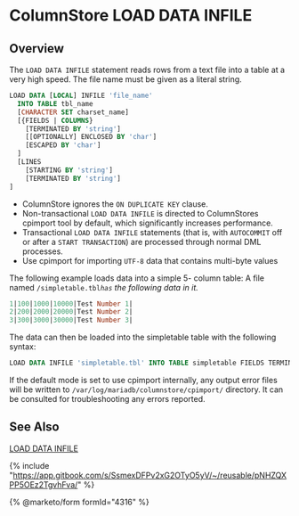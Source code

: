 # ColumnStore LOAD DATA INFILE

## Overview

The `LOAD DATA INFILE` statement reads rows from a text file into a table at a very high speed. The file name must be given as a literal string.

```sql
LOAD DATA [LOCAL] INFILE 'file_name' 
  INTO TABLE tbl_name
  [CHARACTER SET charset_name]
  [{FIELDS | COLUMNS}
    [TERMINATED BY 'string']
    [[OPTIONALLY] ENCLOSED BY 'char']
    [ESCAPED BY 'char']
  ]
  [LINES
    [STARTING BY 'string']
    [TERMINATED BY 'string']
]
```

* ColumnStore ignores the `ON DUPLICATE KEY` clause.
* Non-transactional `LOAD DATA INFILE` is directed to ColumnStores cpimport tool by default, which significantly increases performance.
* Transactional `LOAD DATA INFILE` statements (that is, with `AUTOCOMMIT` off or after a `START TRANSACTION`) are processed through normal DML processes.
* Use cpimport for importing `UTF-8` data that contains multi-byte values

The following example loads data into a simple 5- column table: A file named `/simpletable.tbl`_`has` the following data in it._

```sql
1|100|1000|10000|Test Number 1|
2|200|2000|20000|Test Number 2|
3|300|3000|30000|Test Number 3|
```

The data can then be loaded into the simpletable table with the following syntax:

```sql
LOAD DATA INFILE 'simpletable.tbl' INTO TABLE simpletable FIELDS TERMINATED BY '|'
```

If the default mode is set to use cpimport internally, any output error files will be written to `/var/log/mariadb/columnstore/cpimport/` directory. It can be consulted for troubleshooting any errors reported.

## See Also

[LOAD DATA INFILE](https://app.gitbook.com/s/SsmexDFPv2xG2OTyO5yV/reference/sql-statements/data-manipulation/inserting-loading-data/load-data-into-tables-or-index/load-data-infile)

{% include "https://app.gitbook.com/s/SsmexDFPv2xG2OTyO5yV/~/reusable/pNHZQXPP5OEz2TgvhFva/" %}

{% @marketo/form formId="4316" %}

